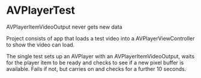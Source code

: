 # AVPlayerTest
AVPlayerItemVideoOutput never gets new data

Project consists of app that loads a test video into a AVPlayerViewController to show the video can load.

The single test sets up an AVPlayer with an AVPlayerItemVideoOutput, waits for the player item to be ready and checks to see 
if a new pixel buffer is available.  Fails if not, but carries on and checks for a further 10 seconds.
